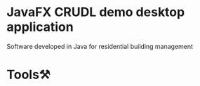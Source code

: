 # JavaFX CRUDL demo desktop application
Software developed in Java for residential building management 

# Tools⚒️
